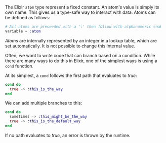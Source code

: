 The Elixir `atom` type represent a fixed constant. An atom's value is simply its own name.  This gives us a type-safe way to interact with data.  Atoms can be defined as follows:

```elixir
# All atoms are preceeded with a ':' then follow with alphanumeric snake-cased characters
variable = :atom
```

_Atoms_ are internally represented by an integer in a lookup table, which are set automatically.  It is not possible to change this internal value.

Often, we want to write code that can branch based on a condition. While there are many ways to do this in Elixir, one of the simplest ways is using a `cond` function.

At its simplest, a `cond` follows the first path that evaluates to _true_:

```elixir
cond do
  true -> :this_is_the_way
end
```

We can add multiple branches to this:

```elixir
cond do
  sometimes -> :this_might_be_the_way
  true -> :this_is_the_default_way
end
```

If no path evaluates to _true_, an error is thrown by the runtime.
